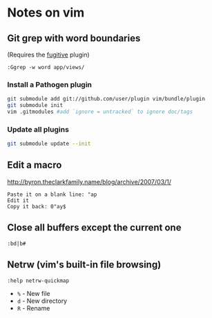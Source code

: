 # Notes on vim

## Git grep with word boundaries

(Requires the [fugitive](https://github.com/tpope/vim-fugitive) plugin)

```VimL
:Ggrep -w word app/views/
```

### Install a Pathogen plugin

```bash
git submodule add git://github.com/user/plugin vim/bundle/plugin
git submodule init
vim .gitmodules #add `ignore = untracked` to ignore doc/tags
```

### Update all plugins

```bash
git submodule update --init
```

## Edit a macro

http://byron.theclarkfamily.name/blog/archive/2007/03/1/

```
Paste it on a blank line: "ap
Edit it
Copy it back: 0"ay$ 
```

## Close all buffers except the current one

```VimL
:bd|b#
```

## Netrw (vim's built-in file browsing) 

`:help netrw-quickmap`

* `%` - New file
* `d` - New directory
* `R` - Rename
